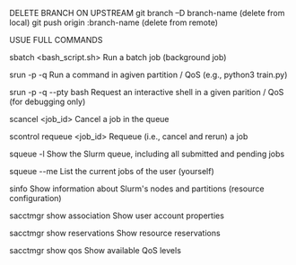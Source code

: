 DELETE BRANCH ON UPSTREAM
git branch –D branch-name (delete from local)
git push origin :branch-name (delete from remote)


USUE FULL COMMANDS

sbatch <bash_script.sh>
Run a batch job (background job)

srun -p <partition> -q <qos> <command>
Run a command in  agiven partition / QoS (e.g., python3 train.py)

srun -p <partition> -q <qos> --pty bash
Request an interactive shell in a given parition / QoS (for debugging only)

scancel <job_id>
Cancel a job in the queue

scontrol requeue <job_id>
Requeue (i.e., cancel and rerun) a job

squeue -l
Show the Slurm queue, including all submitted and pending jobs

squeue --me
List the current jobs of the user (yourself)

sinfo
Show information about Slurm's nodes and partitions (resource configuration)

sacctmgr show association
Show user account properties

sacctmgr show reservations
Show resource reservations

sacctmgr show qos
Show available QoS levels